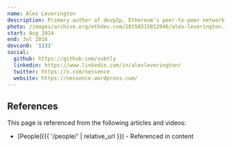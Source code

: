 ```yaml
---
name: Alex Leverington
description: Primary author of devp2p, Ethereum's peer-to-peer networking protocol
photo: /images/archive.org/ethdev.com/20150315012946/alex-leverington.jpg
start: Aug 2014
end: Jul 2016
devcon0: '1133'
social:
  github: https://github.com/subtly
  linkedin: https://www.linkedin.com/in/alexleverington/
  twitter: https://x.com/nessence
  website: https://nessence.wordpress.com/
---
```


## References

This page is referenced from the following articles and videos:

- [People]({{ '/people/' | relative_url }}) - Referenced in content
